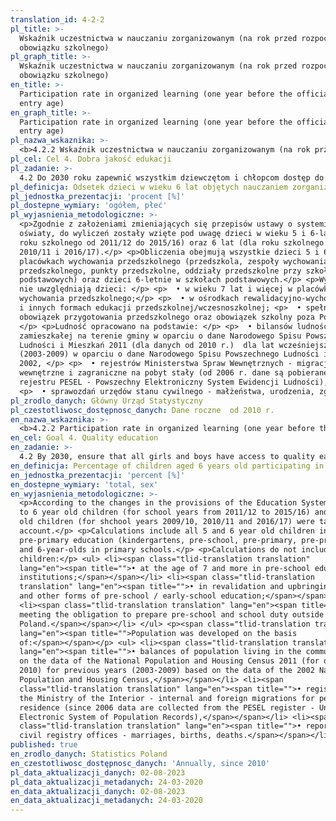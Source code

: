 ```yaml
---
translation_id: 4-2-2
pl_title: >-
  Wskaźnik uczestnictwa w nauczaniu zorganizowanym (na rok przed rozpoczęciem
  obowiązku szkolnego)
pl_graph_title: >-
  Wskaźnik uczestnictwa w nauczaniu zorganizowanym (na rok przed rozpoczęciem
  obowiązku szkolnego)
en_title: >-
  Participation rate in organized learning (one year before the official primary
  entry age)
en_graph_title: >-
  Participation rate in organized learning (one year before the official primary
  entry age)
pl_nazwa_wskaznika: >-
  <b>4.2.2 Wskaźnik uczestnictwa w nauczaniu zorganizowanym (na rok przed rozpoczęciem obowiązku szkolnego)</b>
pl_cel: Cel 4. Dobra jakość edukacji
pl_zadanie: >-
  4.2 Do 2030 roku zapewnić wszystkim dziewczętom i chłopcom dostęp do wysokiej jakości rozwoju we wczesnym dzieciństwie, opieki i edukacji przedszkolnej przygotowującej do rozpoczęcia edukacji na poziomie podstawowym
pl_definicja: Odsetek dzieci w wieku 6 lat objętych nauczaniem zorganizowanym.
pl_jednostka_prezentacji: 'procent [%]'
pl_dostepne_wymiary: 'ogółem, płeć'
pl_wyjasnienia_metodologiczne: >-
  <p>Zgodnie z założeniami zmieniających się przepisów ustawy o systemie
  oświaty, do wyliczeń zostały wzięte pod uwagę dzieci w wieku 5 i 6-lat (dla
  roku szkolnego od 2011/12 do 2015/16) oraz 6 lat (dla roku szkolnego 2009/10,
  2010/11 i 2016/17).</p> <p>Obliczenia obejmują wszystkie dzieci 5 i 6-letnie w
  placówkach wychowania przedszkolnego (przedszkola, zespoły wychowania
  przedszkolnego, punkty przedszkolne, oddziały przedszkolne przy szkołach
  podstawowych) oraz dzieci 6-letnie w szkołach podstawowych.</p> <p>Wyliczenia
  nie uwzględniają dzieci: </p> <p>  • w wieku 7 lat i więcej w placówkach
  wychowania przedszkolnego;</p> <p>  • w ośrodkach rewalidacyjno-wychowawczych
  i innych formach edukacji przedszkolnej/wczesnoszkolnej; <p>  • spełniających
  obowiązek przygotowania przedszkolnego oraz obowiązek szkolny poza Polską.
  </p> <p>Ludność opracowano na podstawie: </p> <p>  • bilansów ludności
  zamieszkałej na terenie gminy w oparciu o dane Narodowego Spisu Powszechnego
  Ludności i Mieszkań 2011 (dla danych od 2010 r.)  dla lat wcześniejszych
  (2003-2009) w oparciu o dane Narodowego Spisu Powszechnego Ludności i Mieszkań
  2002, </p> <p>  • rejestrów Ministerstwa Spraw Wewnętrznych - migracje
  wewnętrzne i zagraniczne na pobyt stały (od 2006 r. dane są pobierane z
  rejestru PESEL - Powszechny Elektroniczny System Ewidencji Ludności), </p>
  <p>  • sprawozdań urzędów stanu cywilnego - małżeństwa, urodzenia, zgony.</p>
pl_zrodlo_danych: Główny Urząd Statystyczny
pl_czestotliwosc_dostępnosc_danych: Dane roczne  od 2010 r.
en_nazwa_wskaznika: >-
  <b>4.2.2 Participation rate in organized learning (one year before the official primary entry age)</b>
en_cel: Goal 4. Quality education
en_zadanie: >-
  4.2 By 2030, ensure that all girls and boys have access to quality early childhood development, care and pre-primary education so that they are ready for primary education
en_definicja: Percentage of children aged 6 years old participating in organized learning.
en_jednostka_prezentacji: 'percent [%]'
en_dostepne_wymiary: 'total, sex'
en_wyjasnienia_metodologiczne: >-
  <p>According to the changes in the provisions of the Education System Act, 5
  to 6 year old children (for school years from 2011/12 to 2015/16) and 6 year
  old children (for shchool years 2009/10, 2010/11 and 2016/17) were taken into
  account.</p> <p>Calculations include all 5 and 6 year old children in
  pre-primary education (kindergartens, pre-school, pre-primary, pre-primary),
  and 6-year-olds in primary schools.</p> <p>Calculations do not include
  children:</p> <ul> <li><span class="tlid-translation translation"
  lang="en"><span title="">• at the age of 7 and more in pre-school education
  institutions;</span></span></li> <li><span class="tlid-translation
  translation" lang="en"><span title="">• in revalidation and upbringing centers
  and other forms of pre-school / early-school education;</span></span></li>
  <li><span class="tlid-translation translation" lang="en"><span title="">•
  meeting the obligation to prepare pre-school and school duty outside of
  Poland.</span></span></li> </ul> <p><span class="tlid-translation translation"
  lang="en"><span title="">Population was developed on the basis
  of:</span></span></p> <ul> <li><span class="tlid-translation translation"
  lang="en"><span title="">• balances of population living in the commune based
  on the data of the National Population and Housing Census 2011 (for data from
  2010) for previous years (2003-2009) based on the data of the 2002 National
  Population and Housing Census,</span></span></li> <li><span
  class="tlid-translation translation" lang="en"><span title="">• registers of
  the Ministry of the Interior - internal and foreign migrations for permanent
  residence (since 2006 data are collected from the PESEL register - Universal
  Electronic System of Population Records),</span></span></li> <li><span
  class="tlid-translation translation" lang="en"><span title="">• reports of
  civil registry offices - marriages, births, deaths.</span></span></li> </ul>
published: true
en_zrodlo_danych: Statistics Poland
en_czestotliwosc_dostępnosc_danych: 'Annually, since 2010'
pl_data_aktualizacji_danych: 02-08-2023
pl_data_aktualizacji_metadanych: 24-03-2020
en_data_aktualizacji_danych: 02-08-2023
en_data_aktualizacji_metadanych: 24-03-2020
---
```

